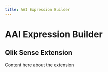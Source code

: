 ```yaml
---
title: AAI Expression Builder
---
```

# AAI Expression Builder
## Qlik Sense Extension
Content here about the extension
